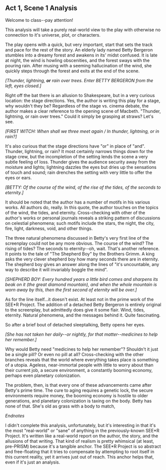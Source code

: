 ## Act 1, Scene 1 Analysis

Welcome to class--pay attention!

This analysis will take a purely real-world view to the play with otherwise no connection to it's universe, plot, or characters.

The play opens with a quick, but very important, start that sets the track and pace for the rest of the story. An elderly lady named Betty Bergeron stumbles into a dreamy forest and awakens in its' midst confused. It is late at night, the wind is howling obscenities, and the forest sways with the pouring rain. After musing with a seeming hallucination of the wind, she quickly steps through the forest and exits at the end of the scene.

_[Thunder, lightning, **or** rain over trees. Enter BETTY BERGERON from the left, eyes closed.]_

Right off the bat there is an allusion to Shakespeare, but in a very curious location: the stage directions. Yes, the author is writing this play for a stage, why wouldn't they be? Regardless of the stage vs. cinema debate, the author makes a clear reference to the opening scene of Macbeth. "Thunder, lightning, or rain over trees." Could it simply be grasping at straws? Let's see.

_[FIRST WITCH: When shall we three meet again / In thunder, lightning, or in rain?]_

It's also curious that the stage directions have "or" in place of "and". Thunder, lightning, or rain? It most certainly narrows things down for the stage crew, but the incompletion of the setting lends the scene a very subtle feeling of loss. Thunder gives the audience security away from the moisture and lights; lightning dazzles the eyes but dries up the sensations of touch and sound; rain drenches the setting with very little to offer the eyes or ears.

_[BETTY: Of the course of the wind, of the rise of the tides, of the seconds to eternity.]_

It should be noted that the author has a number of motifs in his various works. All authors do, really. In this quote, the author touches on the topics of the wind, the tides, and eternity. Cross-checking with other of the author's works or personal journals reveals a striking pattern of discussions on celestial phenomena; such motifs include the stars, the night, the city, fire, light, darkness, void, and other things.

The three natural phenomena discussed in Betty's very first line of the screenplay could not be any more obvious. The course of the wind? The rising of tides? The seconds to eternity--oh, wait. That's another reference. It points to the tale of "The Shepherd Boy" by the Brothers Grimm. A king asks the very clever shepherd boy how many seconds there are in eternity. The shepherd boy gives an answer along the lines of "it's uncountable, any way to describe it will invariably boggle the mind".

_[SHEPHERD BOY: Every hundred years a little bird comes and sharpens its beak on it (the great diamond mountain), and when the whole mountain is worn away by this, then the first second of eternity will be over.]_

As for the line itself...it doesn't exist. At least not in the prime work of the SEE*R Project. The addition of a detached Betty Bergeron is entirely original to the screenplay, but admittedly does give it some flair. Wind, tides, eternity. Natural phenomena, and the messages behind it. Quite fascinating.

So after a brief bout of detached sleeptalking, Betty opens her eyes.

_[She has not taken her daily--or nightly, for that matter--medicines to help her remember.]_

Why would Betty need "medicines to help her remember"? Shouldn't it just be a single pill? Or even no pill at all? Cross-checking with the other branches reveals that the world where everything takes place is something of a utopia. Ageless, near-immortal people with little to worry about than their current job, a secure environment, a constantly booming economy, perhaps even planetary colonization.

The problem, then, is that every one of these advancements came after Betty's prime time. The cure to aging requires a genetic lock, the secure environments require money, the booming economy is hostile to older generations, and planetary colonization is taxing on the body. Betty has none of that. She's old as grass with a body to match,

_Endnotes_

I didn't complete this analysis, unfortunately, but it's interesting in that it's the most "real-world" or "sane" of anything in the previously-known SEE\*R Project. It's written like a real-world report on the author, the story, and the allusions of that writing. That kind of realism is pretty whimsical (at least, pre-PRISM) because it's a tangible anchor. The SEE\*R Project is so abstract and free-floating that it tries to compensate by attempting to root itself in this current reality, yet it arrives just out of reach. This anchor helps that, even if it's just an analysis.